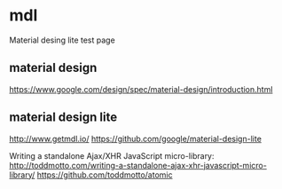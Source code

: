 # mdl
Material desing lite test page

## material design
https://www.google.com/design/spec/material-design/introduction.html

## material design lite
http://www.getmdl.io/
https://github.com/google/material-design-lite

Writing a standalone Ajax/XHR JavaScript micro-library:
http://toddmotto.com/writing-a-standalone-ajax-xhr-javascript-micro-library/
https://github.com/toddmotto/atomic